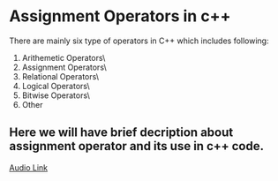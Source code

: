 # Assignment Operators in c++

 There are mainly six type of operators in C++ which includes following:

1. Arithemetic Operators\
2. Assignment  Operators\
3. Relational  Operators\
4. Logical     Operators\
5. Bitwise     Operators\
6. Other

## Here we will have brief decription about assignment operator and its use in c++ code.

[Audio Link](https://drive.google.com/file/d/14U66W2IhrU5FbnXbAtK7U7L4pu7yRgPg/view?usp=sharing)

   
